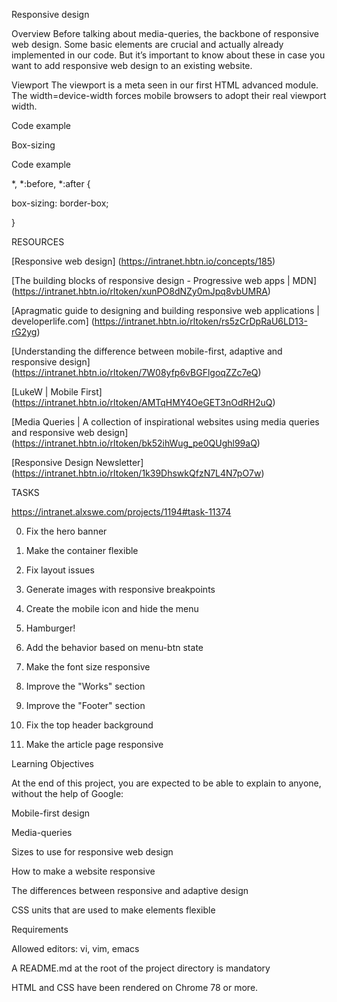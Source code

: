 Responsive design

Overview
Before talking about media-queries, the backbone of responsive web design. Some basic elements are crucial and actually already implemented in our code. But it’s important to know about these in case you want to add responsive web design to an existing website.

Viewport
The viewport is a meta seen in our first HTML advanced module. The width=device-width forces mobile browsers to adopt their real viewport width.

Code example

<head>

  <meta name="viewport" content="width=device-width, initial-scale=1, viewport-fit=cover">

</head>

Box-sizing

Code example

*, *:before, *:after {

  box-sizing: border-box;

}


RESOURCES

[Responsive web design] (https://intranet.hbtn.io/concepts/185)

[The building blocks of responsive design - Progressive web apps | MDN] (https://intranet.hbtn.io/rltoken/xunPO8dNZy0mJpq8vbUMRA)

[Apragmatic guide to designing and building responsive web applications | developerlife.com] (https://intranet.hbtn.io/rltoken/rs5zCrDpRaU6LD13-rG2yg)

[Understanding the difference between mobile-first, adaptive and responsive design] (https://intranet.hbtn.io/rltoken/7W08yfp6vBGFlgoqZZc7eQ)

[LukeW | Mobile First] (https://intranet.hbtn.io/rltoken/AMTqHMY4OeGET3nOdRH2uQ)

[Media Queries | A collection of inspirational websites using media queries and responsive web design]
(https://intranet.hbtn.io/rltoken/bk52ihWug_pe0QUghl99aQ)

[Responsive Design Newsletter] (https://intranet.hbtn.io/rltoken/1k39DhswkQfzN7L4N7pO7w)


TASKS

https://intranet.alxswe.com/projects/1194#task-11374

0. Fix the hero banner

1. Make the container flexible

2. Fix layout issues

3. Generate images with responsive breakpoints

4. Create the mobile icon and hide the menu

5. Hamburger!

6. Add the behavior based on menu-btn state

7. Make the font size responsive

8. Improve the "Works" section

9. Improve the "Footer" section

10. Fix the top header background

11. Make the article page responsive


Learning Objectives

At the end of this project, you are expected to be able to explain to anyone, without the help of Google:

Mobile-first design

Media-queries

Sizes to use for responsive web design

How to make a website responsive

The differences between responsive and adaptive design

CSS units that are used to make elements flexible


Requirements

Allowed editors: vi, vim, emacs

A README.md at the root of the project directory is mandatory

HTML and CSS have been rendered on Chrome 78 or more.

